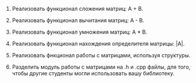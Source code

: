 1. Реализовать функционал сложения матриц: A + B.
2. Реализовать функционал вычитания матриц: A - B.
3. Реализовать функционал умножения матриц: A * B.
2. Реализовать функционал нахождения определителя матрицы: |A|.

3. Реализовать фнкционал работы с матрицами, используя структуры.
4. Разделить модуль работы с матрицами на .h и .cpp файлы, для того, чтобы другие студенты могли использовать вашу библиотеку.
